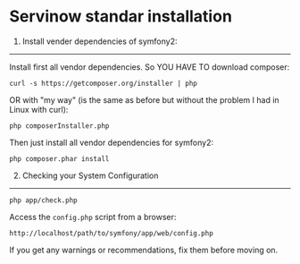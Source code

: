 Servinow standar installation
=============================

1) Install vender dependencies of symfony2:
-------------------------------------------

Install first all vendor dependencies. So YOU HAVE TO download composer:

    curl -s https://getcomposer.org/installer | php
    
OR with "my way" (is the same as before but without the problem I had in Linux with curl):

    php composerInstaller.php

Then just install all vendor dependencies for symfony2:

    php composer.phar install

2) Checking your System Configuration
-------------------------------------

    php app/check.php

Access the `config.php` script from a browser:

    http://localhost/path/to/symfony/app/web/config.php

If you get any warnings or recommendations, fix them before moving on.
